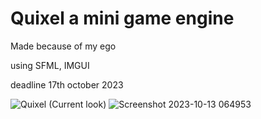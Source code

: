 # Quixel a mini game engine

Made because of my ego

using SFML, IMGUI

deadline 17th october 2023

![Quixel](https://github.com/LordManjush/Quixel/assets/133102637/7db1cd85-f3e2-4d73-b1f4-28c2ae752b65)
(Current look)
![Screenshot 2023-10-13 064953](https://github.com/LordManjush/Quixel/assets/133102637/33e22043-6cd5-40ed-8e91-d2821ce82564)
